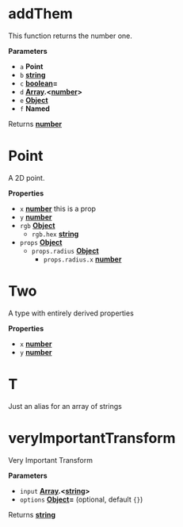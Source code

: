 # addThem

This function returns the number one.

**Parameters**

-   `a` **Point** 
-   `b` **[string](https://developer.mozilla.org/en-US/docs/Web/JavaScript/Reference/Global_Objects/String)** 
-   `c` **[boolean](https://developer.mozilla.org/en-US/docs/Web/JavaScript/Reference/Global_Objects/Boolean)=** 
-   `d` **[Array](https://developer.mozilla.org/en-US/docs/Web/JavaScript/Reference/Global_Objects/Array).&lt;[number](https://developer.mozilla.org/en-US/docs/Web/JavaScript/Reference/Global_Objects/Number)>** 
-   `e` **[Object](https://developer.mozilla.org/en-US/docs/Web/JavaScript/Reference/Global_Objects/Object)** 
-   `f` **Named** 

Returns **[number](https://developer.mozilla.org/en-US/docs/Web/JavaScript/Reference/Global_Objects/Number)** 

# Point

A 2D point.

**Properties**

-   `x` **[number](https://developer.mozilla.org/en-US/docs/Web/JavaScript/Reference/Global_Objects/Number)** this is a prop
-   `y` **[number](https://developer.mozilla.org/en-US/docs/Web/JavaScript/Reference/Global_Objects/Number)** 
-   `rgb` **[Object](https://developer.mozilla.org/en-US/docs/Web/JavaScript/Reference/Global_Objects/Object)** 
    -   `rgb.hex` **[string](https://developer.mozilla.org/en-US/docs/Web/JavaScript/Reference/Global_Objects/String)** 
-   `props` **[Object](https://developer.mozilla.org/en-US/docs/Web/JavaScript/Reference/Global_Objects/Object)** 
    -   `props.radius` **[Object](https://developer.mozilla.org/en-US/docs/Web/JavaScript/Reference/Global_Objects/Object)** 
        -   `props.radius.x` **[number](https://developer.mozilla.org/en-US/docs/Web/JavaScript/Reference/Global_Objects/Number)** 

# Two

A type with entirely derived properties

**Properties**

-   `x` **[number](https://developer.mozilla.org/en-US/docs/Web/JavaScript/Reference/Global_Objects/Number)** 
-   `y` **[number](https://developer.mozilla.org/en-US/docs/Web/JavaScript/Reference/Global_Objects/Number)** 

# T

Just an alias for an array of strings

# veryImportantTransform

Very Important Transform

**Parameters**

-   `input` **[Array](https://developer.mozilla.org/en-US/docs/Web/JavaScript/Reference/Global_Objects/Array).&lt;[string](https://developer.mozilla.org/en-US/docs/Web/JavaScript/Reference/Global_Objects/String)>** 
-   `options` **[Object](https://developer.mozilla.org/en-US/docs/Web/JavaScript/Reference/Global_Objects/Object)=**  (optional, default `{}`)

Returns **[string](https://developer.mozilla.org/en-US/docs/Web/JavaScript/Reference/Global_Objects/String)** 
